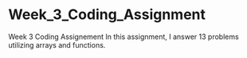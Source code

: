 # Week_3_Coding_Assignment
Week 3 Coding Assignement
In this assignment, I answer 13 problems utilizing arrays and functions.
